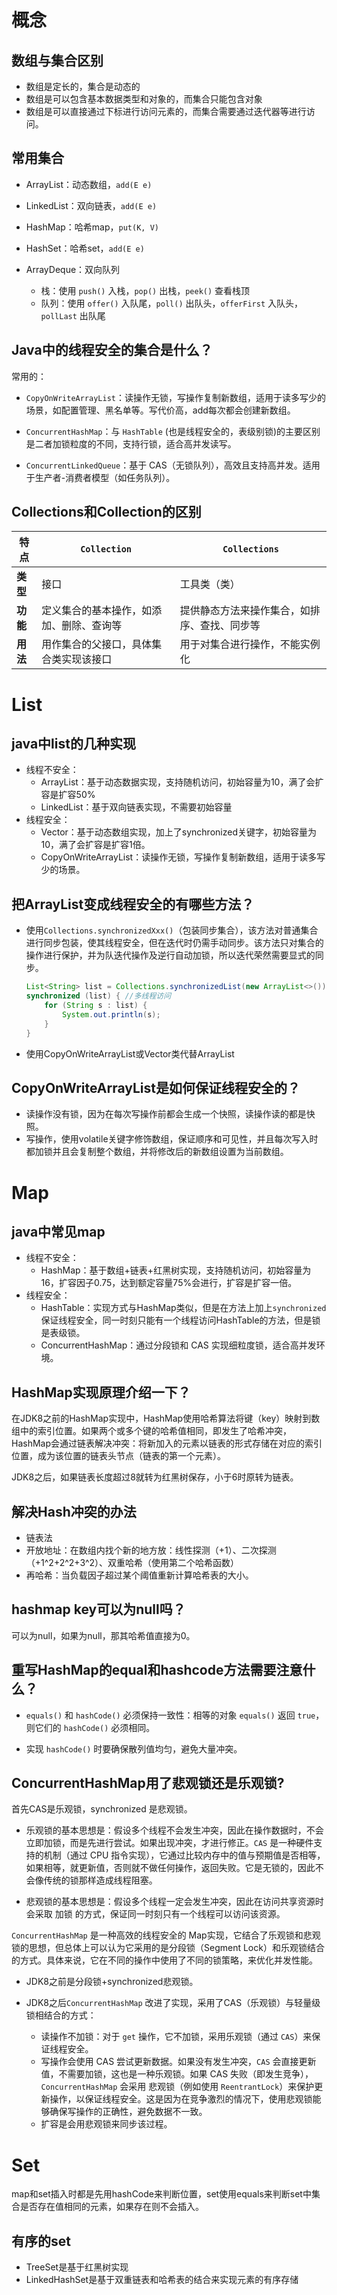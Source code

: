 # 概念

## 数组与集合区别

- 数组是定长的，集合是动态的
- 数组是可以包含基本数据类型和对象的，而集合只能包含对象
- 数组是可以直接通过下标进行访问元素的，而集合需要通过迭代器等进行访问。

## 常用集合

- ArrayList：动态数组，`add(E e)`

- LinkedList：双向链表，`add(E e)`
- HashMap：哈希map，`put(K, V)`
- HashSet：哈希set，`add(E e)`
- ArrayDeque：双向队列
  - 栈：使用 `push()` 入栈，`pop()` 出栈，`peek()` 查看栈顶
  - 队列：使用 `offer()` 入队尾，`poll()` 出队头，`offerFirst` 入队头，`pollLast` 出队尾

## Java中的线程安全的集合是什么？

常用的：

- `CopyOnWriteArrayList`：读操作无锁，写操作复制新数组，适用于读多写少的场景，如配置管理、黑名单等。写代价高，add每次都会创建新数组。

- `ConcurrentHashMap`：与 `HashTable` (也是线程安全的，表级别锁)的主要区别是二者加锁粒度的不同，支持行锁，适合高并发读写。
- `ConcurrentLinkedQueue`：基于 CAS（无锁队列），高效且支持高并发。适用于生产者-消费者模型（如任务队列）。

## Collections和Collection的区别

| **特点** | **`Collection`**                         | **`Collections`**                            |
| -------- | ---------------------------------------- | -------------------------------------------- |
| **类型** | 接口                                     | 工具类（类）                                 |
| **功能** | 定义集合的基本操作，如添加、删除、查询等 | 提供静态方法来操作集合，如排序、查找、同步等 |
| **用法** | 用作集合的父接口，具体集合类实现该接口   | 用于对集合进行操作，不能实例化               |

# List

## java中list的几种实现

- 线程不安全：
  - ArrayList：基于动态数据实现，支持随机访问，初始容量为10，满了会扩容是扩容50%
  - LinkedList：基于双向链表实现，不需要初始容量
- 线程安全：
  - Vector：基于动态数组实现，加上了synchronized关键字，初始容量为10，满了会扩容是扩容1倍。
  - CopyOnWriteArrayList：读操作无锁，写操作复制新数组，适用于读多写少的场景。

## 把ArrayList变成线程安全的有哪些方法？

- 使用`Collections.synchronizedXxx()`（包装同步集合），该方法对普通集合进行同步包装，使其线程安全，但在迭代时仍需手动同步。该方法只对集合的操作进行保护，并为队迭代操作及逆行自动加锁，所以迭代荣然需要显式的同步。

  ```java
  List<String> list = Collections.synchronizedList(new ArrayList<>());
  synchronized (list) { //多线程访问
      for (String s : list) {
          System.out.println(s);
      }
  }
  ```

- 使用CopyOnWriteArrayList或Vector类代替ArrayList

## CopyOnWriteArrayList是如何保证线程安全的？

- 读操作没有锁，因为在每次写操作前都会生成一个快照，读操作读的都是快照。
- 写操作，使用volatile关键字修饰数组，保证顺序和可见性，并且每次写入时都加锁并且会复制整个数组，并将修改后的新数组设置为当前数组。

# Map

## java中常见map

- 线程不安全：
  - HashMap：基于数组+链表+红黑树实现，支持随机访问，初始容量为16，扩容因子0.75，达到额定容量75%会进行，扩容是扩容一倍。
- 线程安全：
  - HashTable：实现方式与HashMap类似，但是在方法上加上`synchronized`保证线程安全，同一时刻只能有一个线程访问HashTable的方法，但是锁是表级锁。
  - ConcurrentHashMap：通过分段锁和 CAS 实现细粒度锁，适合高并发环境。

## HashMap实现原理介绍一下？

在JDK8之前的HashMap实现中，HashMap使用哈希算法将键（key）映射到数组中的索引位置。如果两个或多个键的哈希值相同，即发生了哈希冲突，HashMap会通过链表解决冲突：将新加入的元素以链表的形式存储在对应的索引位置，成为该位置的链表头节点（链表的第一个元素）。

JDK8之后，如果链表长度超过8就转为红黑树保存，小于6时原转为链表。

## 解决Hash冲突的办法

- 链表法
- 开放地址：在数组内找个新的地方放：线性探测（+1）、二次探测（+1^2+2^2+3^2）、双重哈希（使用第二个哈希函数）
- 再哈希：当负载因子超过某个阈值重新计算哈希表的大小。

## hashmap key可以为null吗？

可以为null，如果为null，那其哈希值直接为0。

## 重写HashMap的equal和hashcode方法需要注意什么？

- `equals()` 和 `hashCode()` 必须保持一致性：相等的对象 `equals()` 返回 `true`，则它们的 `hashCode()` 必须相同。

- 实现 `hashCode()` 时要确保散列值均匀，避免大量冲突。

## ConcurrentHashMap用了悲观锁还是乐观锁?

首先CAS是乐观锁，synchronized 是悲观锁。

- 乐观锁的基本思想是：假设多个线程不会发生冲突，因此在操作数据时，不会立即加锁，而是先进行尝试。如果出现冲突，才进行修正。`CAS` 是一种硬件支持的机制（通过 CPU 指令实现），它通过比较内存中的值与预期值是否相等，如果相等，就更新值，否则就不做任何操作，返回失败。它是无锁的，因此不会像传统的锁那样造成线程阻塞。

- 悲观锁的基本思想是：假设多个线程一定会发生冲突，因此在访问共享资源时会采取 加锁 的方式，保证同一时刻只有一个线程可以访问该资源。

`ConcurrentHashMap` 是一种高效的线程安全的 Map实现，它结合了乐观锁和悲观锁的思想，但总体上可以认为它采用的是分段锁（Segment Lock）和乐观锁结合的方式。具体来说，它在不同的操作中使用了不同的锁策略，来优化并发性能。

- JDK8之前是分段锁+synchronized悲观锁。

- JDK8之后`ConcurrentHashMap` 改进了实现，采用了CAS（乐观锁）与轻量级锁相结合的方式：
  - 读操作不加锁：对于 `get` 操作，它不加锁，采用乐观锁（通过 `CAS`）来保证线程安全。
  - 写操作会使用 CAS 尝试更新数据。如果没有发生冲突，`CAS` 会直接更新值，不需要加锁，这也是一种乐观锁。如果 CAS 失败（即发生竞争），`ConcurrentHashMap` 会采用 悲观锁（例如使用 `ReentrantLock`）来保护更新操作，以保证线程安全。这是因为在竞争激烈的情况下，使用悲观锁能够确保写操作的正确性，避免数据不一致。
  - 扩容是会用悲观锁来同步该过程。

# Set

map和set插入时都是先用hashCode来判断位置，set使用equals来判断set中集合是否存在值相同的元素，如果存在则不会插入。

## 有序的set

- TreeSet是基于红黑树实现
- LinkedHashSet是基于双重链表和哈希表的结合来实现元素的有序存储












